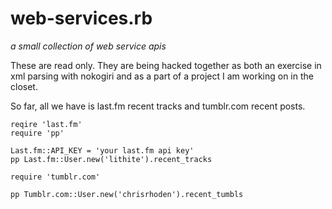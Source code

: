 web-services.rb
===============

*a small collection of web service apis*

These are read only. They are being hacked together as both an exercise
in xml parsing with nokogiri and as a part of a project I am working on
in the closet.

So far, all we have is last.fm recent tracks and tumblr.com recent posts.

    reqire 'last.fm'
    require 'pp'
    
    Last.fm::API_KEY = 'your last.fm api key'
    pp Last.fm::User.new('lithite').recent_tracks
    
    require 'tumblr.com'
    
    pp Tumblr.com::User.new('chrisrhoden').recent_tumbls